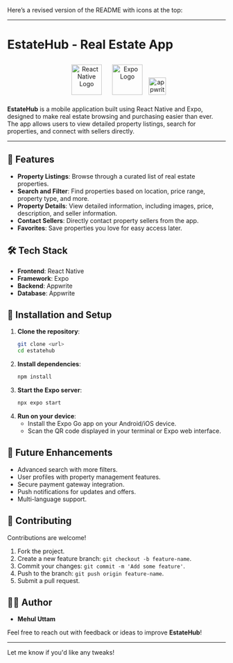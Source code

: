 Here’s a revised version of the README with icons at the top:  

---

# EstateHub - Real Estate App  

<p align="center">
  <img src="https://reactnative.dev/img/header_logo.svg" alt="React Native Logo" width="70" height="70" style="margin: 10px;"/>
  <img src="https://avatars.githubusercontent.com/u/12504344?s=200&v=4" alt="Expo Logo" width="70" height="70" style="margin: 10px;"/>
  <img src="https://cdn.jsdelivr.net/gh/devicons/devicon/icons/appwrite/appwrite-original.svg" height="40" alt="appwrite logo"  />
</p>

**EstateHub** is a mobile application built using React Native and Expo, designed to make real estate browsing and purchasing easier than ever. The app allows users to view detailed property listings, search for properties, and connect with sellers directly.  

---

## 🚀 Features  
- **Property Listings**: Browse through a curated list of real estate properties.  
- **Search and Filter**: Find properties based on location, price range, property type, and more.  
- **Property Details**: View detailed information, including images, price, description, and seller information.  
- **Contact Sellers**: Directly contact property sellers from the app.  
- **Favorites**: Save properties you love for easy access later.  

## 🛠️ Tech Stack  
- **Frontend**: React Native  
- **Framework**: Expo  
- **Backend**: Appwrite   
- **Database**: Appwrite  

## 🔧 Installation and Setup  
1. **Clone the repository**:  
   ```bash  
   git clone <url>
   cd estatehub  
   ```  
2. **Install dependencies**:  
   ```bash  
   npm install  
   ```  
3. **Start the Expo server**:  
   ```bash  
   npx expo start  
   ```  
4. **Run on your device**:  
   - Install the Expo Go app on your Android/iOS device.  
   - Scan the QR code displayed in your terminal or Expo web interface.  


## 🌟 Future Enhancements  
- Advanced search with more filters.  
- User profiles with property management features.  
- Secure payment gateway integration.  
- Push notifications for updates and offers.  
- Multi-language support.  

## 🤝 Contributing  
Contributions are welcome!  
1. Fork the project.  
2. Create a new feature branch: `git checkout -b feature-name`.  
3. Commit your changes: `git commit -m 'Add some feature'`.  
4. Push to the branch: `git push origin feature-name`.  
5. Submit a pull request.  


## 👨‍💻 Author  
- **Mehul Uttam**  

Feel free to reach out with feedback or ideas to improve **EstateHub**!  

---  

Let me know if you'd like any tweaks!
